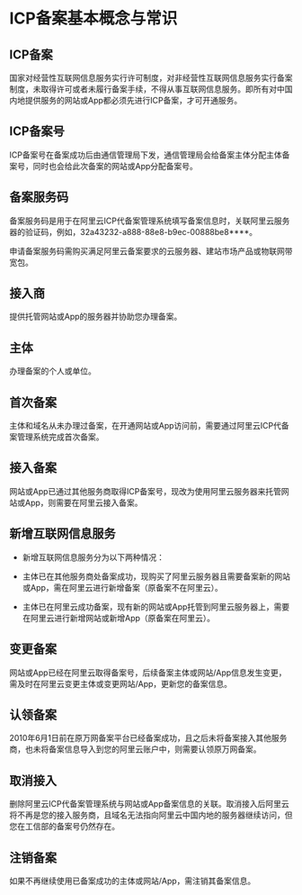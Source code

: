 # ICP备案基本概念与常识

## ICP备案

国家对经营性互联网信息服务实行许可制度，对非经营性互联网信息服务实行备案制度，未取得许可或者未履行备案手续，不得从事互联网信息服务。即所有对中国内地提供服务的网站或App都必须先进行ICP备案，才可开通服务。

## ICP备案号

ICP备案号在备案成功后由通信管理局下发，通信管理局会给备案主体分配主体备案号，同时也会给此次备案的网站或App分配备案号。

## 备案服务码

备案服务码是用于在阿里云ICP代备案管理系统填写备案信息时，关联阿里云服务器的验证码，例如，32a43232-a888-88e8-b9ec-00888be8****。

申请备案服务码需购买满足阿里云备案要求的云服务器、建站市场产品或物联网带宽包。

## 接入商

提供托管网站或App的服务器并协助您办理备案。

## 主体

办理备案的个人或单位。

## 首次备案

主体和域名从未办理过备案，在开通网站或App访问前，需要通过阿里云ICP代备案管理系统完成首次备案。

## 接入备案

网站或App已通过其他服务商取得ICP备案号，现改为使用阿里云服务器来托管网站或App，则需要在阿里云接入备案。

## 新增互联网信息服务

* 新增互联网信息服务分为以下两种情况：

* 主体已在其他服务商处备案成功，现购买了阿里云服务器且需要备案新的网站或App，需在阿里云进行新增备案（原备案不在阿里云）。

* 主体已在阿里云成功备案，现有新的网站或App托管到阿里云服务器上，需要在阿里云进行新增网站或新增App（原备案在阿里云）。

## 变更备案

网站或App已经在阿里云取得备案号，后续备案主体或网站/App信息发生变更，需及时在阿里云变更主体或变更网站/App，更新您的备案信息。

## 认领备案

2010年6月1日前在原万网备案平台已经备案成功，且之后未将备案接入其他服务商，也未将备案信息导入到您的阿里云账户中，则需要认领原万网备案。

## 取消接入

删除阿里云ICP代备案管理系统与网站或App备案信息的关联。取消接入后阿里云将不再是您的接入服务商，且域名无法指向阿里云中国内地的服务器继续访问，但您在工信部的备案号仍然存在。

## 注销备案

如果不再继续使用已备案成功的主体或网站/App，需注销其备案信息。
